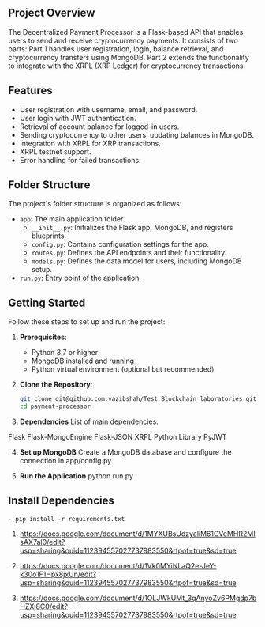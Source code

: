 ## Project Overview

The Decentralized Payment Processor is a Flask-based API that enables users to send and receive cryptocurrency payments. It consists of two parts: Part 1 handles user registration, login, balance retrieval, and cryptocurrency transfers using MongoDB. Part 2 extends the functionality to integrate with the XRPL (XRP Ledger) for cryptocurrency transactions.

## Features

- User registration with username, email, and password.
- User login with JWT authentication.
- Retrieval of account balance for logged-in users.
- Sending cryptocurrency to other users, updating balances in MongoDB.
- Integration with XRPL for XRP transactions.
- XRPL testnet support.
- Error handling for failed transactions.

## Folder Structure

The project's folder structure is organized as follows:

- `app`: The main application folder.
    - `__init__.py`: Initializes the Flask app, MongoDB, and registers blueprints.
    - `config.py`: Contains configuration settings for the app.
    - `routes.py`: Defines the API endpoints and their functionality.
    - `models.py`: Defines the data model for users, including MongoDB setup.
- `run.py`: Entry point of the application.

## Getting Started

Follow these steps to set up and run the project:

1. **Prerequisites**:
   - Python 3.7 or higher
   - MongoDB installed and running
   - Python virtual environment (optional but recommended)

2. **Clone the Repository**:

   ```bash
   git clone git@github.com:yazibshah/Test_Blockchain_laboratories.git
   cd payment-processor

3. **Dependencies**
List of main dependencies:

Flask
Flask-MongoEngine
Flask-JSON
XRPL Python Library
PyJWT

4. **Set up MongoDB**
 Create a MongoDB database and configure the connection in app/config.py

5. **Run the Application**
    python run.py

## Install Dependencies
    - pip install -r requirements.txt

<!-- Here is DOcs File links -->
1. https://docs.google.com/document/d/1MYXUBsUdzyaliM61GVeMHR2MIsAX7al0/edit?usp=sharing&ouid=112394557027737983550&rtpof=true&sd=true 

2. https://docs.google.com/document/d/1Vk0MYiNLaQ2e-JeY-k30o1F1Hpx8jxUn/edit?usp=sharing&ouid=112394557027737983550&rtpof=true&sd=true

3. https://docs.google.com/document/d/1OLJWkUMt_3qAnyoZv6PMgdp7bHZXj8C0/edit?usp=sharing&ouid=112394557027737983550&rtpof=true&sd=true




